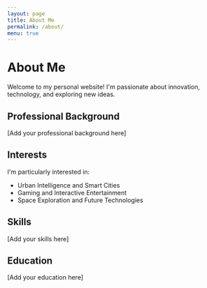 ```yaml
---
layout: page
title: About Me
permalink: /about/
menu: true
---
```


# About Me

Welcome to my personal website! I'm passionate about innovation, technology, and exploring new ideas.

## Professional Background

[Add your professional background here]

## Interests

I'm particularly interested in:

- Urban Intelligence and Smart Cities
- Gaming and Interactive Entertainment
- Space Exploration and Future Technologies

## Skills

[Add your skills here]

## Education

[Add your education here]
